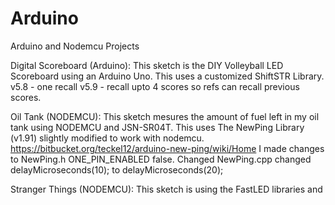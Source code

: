 # Arduino
Arduino and Nodemcu Projects

Digital Scoreboard (Arduino):
  This sketch is the DIY Volleyball LED Scoreboard using an Arduino Uno. This uses a customized ShiftSTR Library.
  v5.8 - one recall
  v5.9 - recall upto 4 scores so refs can recall previous scores.
  
Oil Tank (NODEMCU):
  This sketch mesures the amount of fuel left in my oil tank using NODEMCU and JSN-SR04T. This uses The NewPing Library (v1.91) slightly modified to work with nodemcu. https://bitbucket.org/teckel12/arduino-new-ping/wiki/Home
  I made changes to NewPing.h ONE_PIN_ENABLED false. Changed NewPing.cpp changed delayMicroseconds(10); to delayMicroseconds(20);
  
Stranger Things (NODEMCU):
  This sketch is using the FastLED libraries and 
